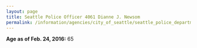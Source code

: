 ```yaml
---
layout: page
title: Seattle Police Officer 4061 Dianne J. Newsom
permalink: /information/agencies/city_of_seattle/seattle_police_department/copbook/4061/
---
```


**Age as of Feb. 24, 2016:** 65
